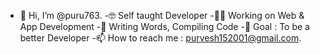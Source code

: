 - 👋 Hi, I’m @puru763.
-🤓 Self taught Developer
-👩‍💻 Working on Web & App Development
-📝 Writing Words, Compiling Code
-🎯 Goal : To be a better Developer
-📫 How to reach me : purvesh152001@gmail.com.

<!---
puru763/puru763 is a ✨ special ✨ repository because its `README.md` (this file) appears on your GitHub profile.
You can click the Preview link to take a look at your changes.
--->
